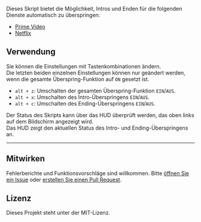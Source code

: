 Dieses Skript bietet die Möglichkeit, Intros und Enden für die folgenden Dienste automatisch zu überspringen:

- [Prime Video](https://amazon.co.jp/gp/video/storefront)
- [Netflix](https://netflix.com)

## Verwendung

Sie können die Einstellungen mit Tastenkombinationen ändern.  
Die letzten beiden einzelnen Einstellungen können nur geändert werden, wenn die gesamte Überspring-Funktion auf `ON` gesetzt ist.

- `alt + z`: Umschalten der gesamten Überspring-Funktion `EIN`/`AUS`.
- `alt + x`: Umschalten des Intro-Überspringens `EIN`/`AUS`.
- `alt + c`: Umschalten des Ending-Überspringens `EIN`/`AUS`.

Der Status des Skripts kann über das HUD überprüft werden, das oben links auf dem Bildschirm angezeigt wird.  
Das HUD zeigt den aktuellen Status des Intro- und Ending-Überspringens an.

---

## Mitwirken

Fehlerberichte und Funktionsvorschläge sind willkommen. Bitte [öffnen Sie ein Issue](https://github.com/yossy17/streaming-video-skipper/issues) oder [erstellen Sie einen Pull Request](https://github.com/yossy17/streaming-video-skipper/pulls).

## Lizenz

Dieses Projekt steht unter der MIT-Lizenz.
